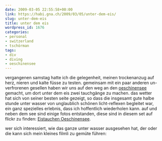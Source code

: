 ```yaml
---
date: 2009-03-05 22:55:58+00:00
link: https://habi.gna.ch/2009/03/05/unter-dem-eis/
slug: unter-dem-eis
title: unter dem eis
wordpress_id: 1676
categories:
- personal
- switzerland
- tschörman
tags:
- div
- diving
- oeschinensee
---
```


vergangenen samstag hatte ich die gelegenheit, meinen trockenanzug auf herz, nieren und kalte füsse zu testen. gemeinsam mit ein paar anderen un-verfrorenen gesellen haben wir uns auf den weg an den [oeschinensee](http://www.oeschinensee.ch/) gemacht, um dort unter dem eis zwei tauchgänge zu machen. das wetter hat sich von seiner besten seite gezeigt, so dass die insgesamt gute halbe stunde unter wasser von unglaublich schönen licht-reflexen begleitet war, ein ganz spezielles erlebnis, dass ich hoffentlich wiederholen kann. auf und neben dem see sind einige fotos entstanden, diese sind in diesem set auf flickr zu finden: [Eistauchen Oeschinensee](https://www.flickr.com/photos/habi/sets/72157614544829279/).




wer sich interessiert, wie das ganze unter wasser ausgesehen hat, der oder die kann sich mein kleines filmli zu gemüte führen: 



